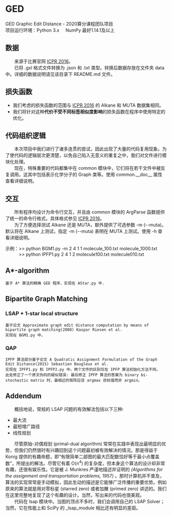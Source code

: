 # GED
GED Graphic Edit Distance - 2020算分课程团队项目  
项目运行环境：Python 3.x &nbsp; &nbsp; NumPy 最好1.14.1及以上

## 数据
&emsp;&emsp;来源于比赛官网 [ICPR 2016](https://gdc2016.greyc.fr/)。  
&emsp;&emsp;已将 .gxl 格式文件转换为 .json 和 .txt 类型。转换后数据存放在文件夹 data 中。详细的数据说明请见该目录下 README.md 文件。

## 损失函数
* 我们考虑的损失函数的范围与 [ICPR 2016](https://gdc2016.greyc.fr/) 的 Alkane 和 MUTA 数据集相同。  
* 我们将针对这种**代价不受不同标签相似度影响**的损失函数在程序中使用特定的优化。

## 代码组织逻辑
&emsp;&emsp;本次项目中我们进行了诸多连贯的尝试，因此出现了大量的代码复用现象。为了使代码的逻辑层次更清楚，以免自己陷入无意义的重复之中，我们对文件进行模块化处理。  
&emsp;&emsp;现在，特殊重要的代码都集中在 common 模块中，它们将在若干文件中被反复调用。这其中包括表示化学分子的 Graph 类等。使用 common.\_\_doc\_\_ 属性查看详细说明。  

## 交互
&emsp;&emsp;所有程序均设计为命令行交互，并且由 common 模块的 ArgParse 函数提供了统一的命令行格式。具体格式参见 [ICPR 2016](https://gdc2016.greyc.fr/)。  
&emsp;&emsp;为了方便选择测试 Alkane 还是 MUTA，额外提供了可选参数 -m (--muta)。默认将在 Alkane 上测试，指定 -m (--muta) 表明在 MUTA 上测试。使用 -h 查看详细说明。  
  
示例：\>\> python BGM1.py -m 2 4 1 1 molecule_100.txt molecule_1000.txt  
&emsp;&emsp;&emsp;\>\> python IPFP1.py 2 4 1 2 molecule100.txt molecule010.txt

## A*-algorithm
    基于 A* 算法的精确 GED 程序，实现在 AStar.py 中. 

## Bipartite Graph Matching
### LSAP + 1-star local structure
    基于论文 Approximate graph edit distance computation by means of bipartite graph matching(2008) Kaspar Riesen et al.
    实现在 BGM1.py 中。
    
### QAP
    IPFP 算法部分基于论文 A Quadratic Assignment Formulation of the Graph Edit Distance(2015) Sebastien Bougleux et al.
    实现在 IPFP1.py 和 IPFP2.py 中。两个文件的区别仅在 IPFP 算法初始化方法不同。
    此处修正了一个原文伪码的疑似错误: 最后修正 IPFP 算法的答案为 binary bi-stochastic matrix 时，最相近的矩阵应该 argmax 目标值而非 argmin。 

## Addendum
&emsp;&emsp;概括地说，常规的 LSAP 问题的有效解法包括以下三种:
* 最大流
* 最短增广路径
* 线性规划

&emsp;&emsp;尽管原始-对偶规划 (primal-dual algorithm) 常常在实践中表现出最明显的优势，但我们仍然很时有兴趣回到这个问题最初被有效解决的情况。那是得益于 Konig 提供的有趣命题，即“有限简单二部图的最大匹配数恰好等于最小点覆盖数”，所提出的解法。尽管它有着 O(n<sup>4</sup>) 的复杂度，但本身这个算法的设计却非常有趣，还很有娱乐性。它是被 J. Munkres 严谨地描述并证明的 _(Algorithms for the assignment and transportation problems, 1957)_ 。那时计算机并不普及，算法的实现常常是手动模拟，因此生动的描述是它能够广泛传播的重要优势。例如原来的算法就是用对零标星 (starred zero) 或者加撇 (primed zero) 讲述的。我们在这里完整地复现了这个有趣的设计。当然，写出来的代码也很美观。  
&emsp;&emsp;代码在 lsap 模块中。当图的顶点不多时，我们会调用自己的 LSAP Solver；当然，它在性能上和 SciPy 的 \_lsap\_module 相比还有明显的差距。
